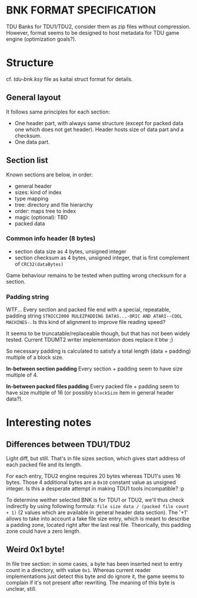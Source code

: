BNK FORMAT SPECIFICATION
========================

TDU Banks for TDU1/TDU2, consider them as zip files without compression. However, format seems to be designed to host metadata for TDU game engine (optimization goals?).

# Structure

cf. *tdu-bnk.ksy* file as kaitai struct format for details.

## General layout

It follows same principles for each section:

- One header part, with always same structure (except for packed data one which does not get header). Header hosts size of data part and a checksum.
- One data part.

## Section list

Known sections are below, in order:

- general header
- sizes: kind of index
- type mapping
- tree: directory and file hierarchy
- order: maps tree to index
- magic (optional): TBD
- packed data

### Common info header (8 bytes)

- section data size as 4 bytes, unsigned integer
- section checksum as 4 bytes, unsigned integer, that is first complement of `CRC32(dataBytes)`

Game behaviour remains to be tested when putting wrong checksum for a section.

### Padding string

WTF... Every section and packed file end with a special, repeatable, padding string `STNICC2000 RULEZPADDING DATAS...-ORIC AND ATARI--COOL  MACHINES-`. Is this kind of alignment to improve file reading speed?

It seems to be truncatable/replaceable though, but that has not been widely tested. Current TDUMT2 writer implementation does replace it btw ;)

So necessary padding is calculated to satisfy a total length (data + padding) multiple of a block size.

**In-between section padding**
Every section + padding seem to have size multiple of 4. 

**In-between packed files padding**
Every packed file + padding seem to have size multiple of 16 (or possibly `blockSize` item in general header data?).


# Interesting notes

## Differences between TDU1/TDU2

Light diff, but still. That's in file sizes section, which gives start address of each packed file and its length.

For each entry, TDU2 engine requires 20 bytes whereas TDU1's uses 16 bytes. Those 4 additional bytes are a `0x10` constant value as unsigned integer. Is this a desperate attempt in making TDU1 tools incompatible? :p

To determine weither selected BNK is for TDU1 or TDU2, we'll thus check indirectly by using following formula: `file size data / (packed file count + 1)` (2 values which are available in general header data section). The '+1' allows to take into account a fake file size entry, which is meant to describe a padding zone, located right after the last real file. Theorically, this padding zone could have a zero length.

## Weird 0x1 byte!

In file tree section: in some cases, a byte has been inserted next to entry count in a directory, with value `0x1`. Whereas current reader implementations just detect this byte and do ignore it, the game seems to complain if it's not present after rewriting. The meaning of this byte is unclear, still.

